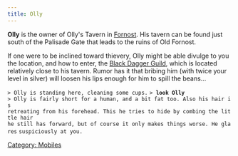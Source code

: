 ```yaml
---
title: Olly
---
```


**Olly** is the owner of Olly's Tavern in [Fornost](Fornost "wikilink").
His tavern can be found just south of the Palisade Gate that leads to
the ruins of Old Fornost.

If one were to be inclined toward thievery, Olly might be able divulge
to you the location, and how to enter, the [Black Dagger
Guild](Black_Dagger_Guild "wikilink"), which is located relatively close
to his tavern. Rumor has it that bribing him (with twice your level in
silver) will loosen his lips enough for him to spill the beans...

`> Olly is standing here, cleaning some cups.`
`> `**`look Olly`**
`> Olly is fairly short for a human, and a bit fat too. Also his hair is `
`retreating from his forehead. This he tries to hide by combing the little hair `
`he still has forward, but of course it only makes things worse. He glares`
`suspiciously at you.`

[Category: Mobiles](Category:_Mobiles "wikilink")